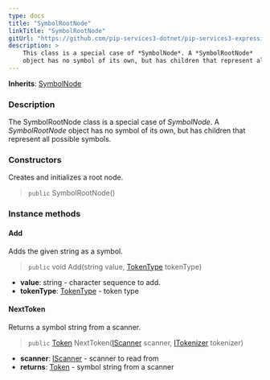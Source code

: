 ```yaml
---
type: docs
title: "SymbolRootNode"
linkTitle: "SymbolRootNode"
gitUrl: "https://github.com/pip-services3-dotnet/pip-services3-expressions-dotnet"
description: > 
    This class is a special case of *SymbolNode*. A *SymbolRootNode*
    object has no symbol of its own, but has children that represent all possible symbols.
---
```


**Inherits**: [SymbolNode](../symbol_node)

### Description
The SymbolRootNode class is a special case of *SymbolNode*. A *SymbolRootNode* object has no symbol of its own, but has children that represent all possible symbols.

### Constructors
Creates and initializes a root node.

> `public` SymbolRootNode()


### Instance methods


#### Add
Adds the given string as a symbol.

> `public` void Add(string value, [TokenType](../../token_type) tokenType)

- **value**: string - character sequence to add.
- **tokenType**: [TokenType](../../token_type) - token type

#### NextToken
Returns a symbol string from a scanner.

> `public` [Token](../../token) NextToken([IScanner](../../../io/iscanner) scanner, [ITokenizer](../../itokenizer) tokenizer)

- **scanner**: [IScanner](../../../io/iscanner) - scanner to read from
- **returns**: [Token](../../token) - symbol string from a scanner
